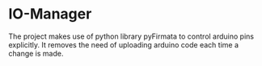 # IO-Manager
The project makes use of python library pyFirmata to control arduino pins explicitly. It removes the need of uploading arduino code each time a change is made.
